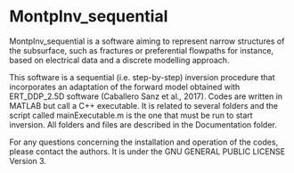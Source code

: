 # MontpInv_sequential

MontpInv_sequential is a software aiming to represent narrow structures of the subsurface, such as fractures or preferential flowpaths for instance, based on electrical data and a discrete modelling approach.

This software is a sequential (i.e. step-by-step) inversion procedure that incorporates an adaptation of the forward model obtained with ERT_DDP_2.5D software (Caballero Sanz et al., 2017). Codes are written in MATLAB but call a C++ executable.
It is related to several folders and the script called mainExecutable.m is the one that must be run to start inversion. All folders and files are described in the Documentation folder. 

For any questions concerning the installation and operation of the codes, please contact the authors. It is under the GNU GENERAL PUBLIC LICENSE Version 3.

